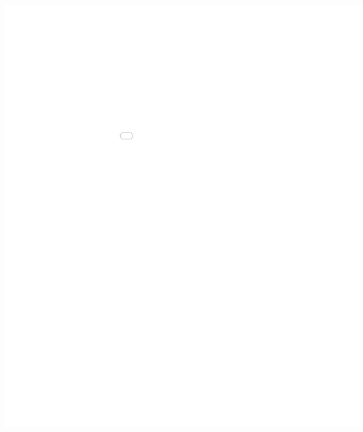 # SSVC Calculator

<style>
.sembed {
  min-width: 1200px;
  min-height: 1100px;
  margin-left: -40%;
  margin-top: -15%;
  z-index: 1;
  position: relative;
}
</style>

<iframe src="findex.html" class="sembed" style="border: 0px"></iframe>

<script>
  console.log("Loaded");
</script>
